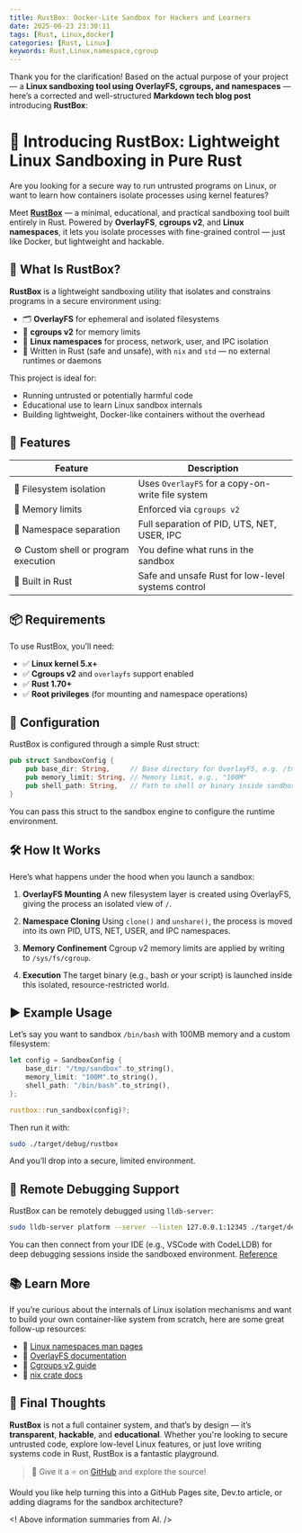 ```yaml
---
title: RustBox: Docker-Lite Sandbox for Hackers and Learners
date: 2025-06-23 23:30:11
tags: [Rust, Linux,docker]
categories: [Rust, Linux]
keywords: Rust,Linux,namespace,cgroup
---
```


Thank you for the clarification! Based on the actual purpose of your project — a **Linux sandboxing tool using OverlayFS, cgroups, and namespaces** — here’s a corrected and well-structured **Markdown tech blog post** introducing **RustBox**:

# 🧪 Introducing **RustBox**: Lightweight Linux Sandboxing in Pure Rust

Are you looking for a secure way to run untrusted programs on Linux, or want to learn how containers isolate processes using kernel features?

Meet **[RustBox](https://github.com/isdaniel/RustBox)** — a minimal, educational, and practical sandboxing tool built entirely in Rust. Powered by **OverlayFS**, **cgroups v2**, and **Linux namespaces**, it lets you isolate processes with fine-grained control — just like Docker, but lightweight and hackable.

## 🚀 What Is RustBox?

**RustBox** is a lightweight sandboxing utility that isolates and constrains programs in a secure environment using:

* 🗂 **OverlayFS** for ephemeral and isolated filesystems
* 🧠 **cgroups v2** for memory limits
* 🔐 **Linux namespaces** for process, network, user, and IPC isolation
* 🦀 Written in Rust (safe and unsafe), with `nix` and `std` — no external runtimes or daemons

This project is ideal for:

* Running untrusted or potentially harmful code
* Educational use to learn Linux sandbox internals
* Building lightweight, Docker-like containers without the overhead

## 🧰 Features

| Feature                              | Description                                        |
| ------------------------------------ | -------------------------------------------------- |
| 🧾 Filesystem isolation              | Uses `OverlayFS` for a copy-on-write file system   |
| 💾 Memory limits                     | Enforced via `cgroups v2`                          |
| 🧍 Namespace separation              | Full separation of PID, UTS, NET, USER, IPC        |
| ⚙️ Custom shell or program execution | You define what runs in the sandbox                |
| 🦀 Built in Rust                     | Safe and unsafe Rust for low-level systems control |

## 📦 Requirements

To use RustBox, you’ll need:

* ✅ **Linux kernel 5.x+**
* ✅ **Cgroups v2** and `overlayfs` support enabled
* ✅ **Rust 1.70+**
* ✅ **Root privileges** (for mounting and namespace operations)

## 🔧 Configuration

RustBox is configured through a simple Rust struct:

```rust
pub struct SandboxConfig {
    pub base_dir: String,     // Base directory for OverlayFS, e.g. /tmp/sandbox
    pub memory_limit: String, // Memory limit, e.g., "100M"
    pub shell_path: String,   // Path to shell or binary inside sandbox
}
```

You can pass this struct to the sandbox engine to configure the runtime environment.

## 🛠️ How It Works

Here’s what happens under the hood when you launch a sandbox:

1. **OverlayFS Mounting**
   A new filesystem layer is created using OverlayFS, giving the process an isolated view of `/`.

2. **Namespace Cloning**
   Using `clone()` and `unshare()`, the process is moved into its own PID, UTS, NET, USER, and IPC namespaces.

3. **Memory Confinement**
   Cgroup v2 memory limits are applied by writing to `/sys/fs/cgroup`.

4. **Execution**
   The target binary (e.g., bash or your script) is launched inside this isolated, resource-restricted world.

## ▶️ Example Usage

Let’s say you want to sandbox `/bin/bash` with 100MB memory and a custom filesystem:

```rust
let config = SandboxConfig {
    base_dir: "/tmp/sandbox".to_string(),
    memory_limit: "100M".to_string(),
    shell_path: "/bin/bash".to_string(),
};

rustbox::run_sandbox(config)?;
```

Then run it with:

```bash
sudo ./target/debug/rustbox
```

And you’ll drop into a secure, limited environment.


## 🐞 Remote Debugging Support

RustBox can be remotely debugged using `lldb-server`:

```bash
sudo lldb-server platform --server --listen 127.0.0.1:12345 ./target/debug/rustbox
```

You can then connect from your IDE (e.g., VSCode with CodeLLDB) for deep debugging sessions inside the sandboxed environment. [Reference](https://github.com/vadimcn/codelldb/blob/master/MANUAL.md#connecting-to-lldb-server-agent)

## 📚 Learn More

If you’re curious about the internals of Linux isolation mechanisms and want to build your own container-like system from scratch, here are some great follow-up resources:

* 🔗 [Linux namespaces man pages](https://man7.org/linux/man-pages/man7/namespaces.7.html)
* 🔗 [OverlayFS documentation](https://www.kernel.org/doc/Documentation/filesystems/overlayfs.txt)
* 🔗 [Cgroups v2 guide](https://www.kernel.org/doc/html/latest/admin-guide/cgroup-v2.html)
* 🔗 [nix crate docs](https://docs.rs/nix/latest/nix/)

## 💬 Final Thoughts

**RustBox** is not a full container system, and that’s by design — it’s **transparent**, **hackable**, and **educational**. Whether you're looking to secure untrusted code, explore low-level Linux features, or just love writing systems code in Rust, RustBox is a fantastic playground.

> 💫 Give it a ⭐ on [GitHub](https://github.com/isdaniel/RustBox) and explore the source!

Would you like help turning this into a GitHub Pages site, Dev.to article, or adding diagrams for the sandbox architecture?

<! Above information summaries from AI. />